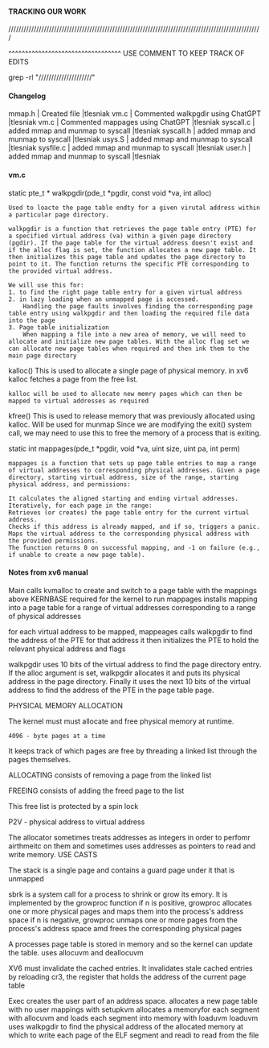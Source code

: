 #### TRACKING OUR WORK

////////////////////////////////////////////////////////////////////////////////////////////////////

^^^^^^^^^^^^^^^^^^^^^^^^^^^^^^^^^^
USE COMMENT TO KEEP TRACK OF EDITS

grep -rl "/////////////////////"


#### Changelog
mmap.h      |  Created file                         |tlesniak
vm.c        |  Commented walkpgdir using ChatGPT    |tlesniak
vm.c        |  Commented mappages using ChatGPT     |tlesniak
syscall.c   | added mmap and munmap to syscall      |tlesniak
syscall.h   | added mmap and munmap to syscall      |tlesniak
usys.S      | added mmap and munmap to syscall      |tlesniak
sysfile.c   | added mmap and munmap to syscall      |tlesniak
user.h      | added mmap and munmap to syscall      |tlesniak




#### vm.c

static pte_t * 
    walkpgdir(pde_t *pgdir, const void *va, int alloc)

    Used to loacte the page table endty for a given virutal address within a particular page directory. 
    
    walkpgdir is a function that retrieves the page table entry (PTE) for a specified virtual address (va) within a given page directory (pgdir). If the page table for the virtual address doesn't exist and if the alloc flag is set, the function allocates a new page table. It then initializes this page table and updates the page directory to point to it. The function returns the specific PTE corresponding to the provided virtual address.

    We will use this for:
    1. to find the right page table entry for a given virtual address
    2. in lazy loading when an unmapped page is accessed. 
        Handling the page faults involves finding the corresponding page table entry using walkpgdir and then loading the required file data into the page
    3. Page table initialization
        When mapping a file into a new area of memory, we will need to allocate and initialize new page tables. With the alloc flag set we can allocate new page tables when required and then ink them to the main page directory

kalloc()
    This is used to allocate a single page of physical memory. 
    in xv6 kalloc fetches a page from the free list. 
    
    kalloc will be used to allocate new memry pages which can then be mapped to virtual addresses as required


kfree()
    This is used to release memory that was previously allocated using kalloc.
    Will be used for munmap
    Since we are modifying the exit() system call, we may need to use this to free the memory of a process that is exiting.

static int
    mappages(pde_t *pgdir, void *va, uint size, uint pa, int perm)

    mappages is a function that sets up page table entries to map a range of virtual addresses to corresponding physical addresses. Given a page directory, starting virtual address, size of the range, starting physical address, and permissions:

    It calculates the aligned starting and ending virtual addresses.
    Iteratively, for each page in the range:
    Retrieves (or creates) the page table entry for the current virtual address.
    Checks if this address is already mapped, and if so, triggers a panic.
    Maps the virtual address to the corresponding physical address with the provided permissions.
    The function returns 0 on successful mapping, and -1 on failure (e.g., if unable to create a new page table).
















#### Notes from xv6 manual

Main calls kvmalloc to create and switch to a page table with the mappings above KERNBASE required for the kernel to run
mappages installs mapping into a page table for a range of virtual addresses corresponding to a range of physical addresses

for each virtual address to be mapped, mappeages calls walkpgdir to find the address of the PTE for that address
it then initializes the PTE to hold the relevant physical address and flags

walkpgdir uses 10 bits of the virtual address to find the page directory entry. If the alloc argument is set, walkpgdir allocates it and puts its physical address in the page directory. Finally it uses the next 10 bits of the virtual address to find the address of the PTE in the page table page. 

PHYSICAL MEMORY ALLOCATION

The kernel must must allocate and free physical memory at runtime. 

    4096 - byte pages at a time

It keeps track of which pages are free by threading a linked list through the pages themselves. 

ALLOCATING
    consists of removing a page from the linked list

FREEING
    consists of adding the freed page to the list

This free list is protected by a spin lock

P2V - physical address to virtual address

The allocator sometimes treats addresses as integers in order to perfomr airthmeitc on them and sometimes uses addresses as pointers to read and write memory. 
USE CASTS

The stack is a single page and contains a guard page under it that is unmapped

sbrk is a system call for a process to shrink or grow its emory. 
It is implemented by the growproc function
    if n is positive, growproc allocates one or more physical pages and maps them into the process's address space
    if n is negative, growproc unmaps one or more pages from the process's address space amd frees the corresponding physical pages

A processes page table is stored in memory and so the kernel can update the table. 
    uses allocuvm and deallocuvm

XV6 must invalidate the cached entries. It invalidates stale cached entries by reloading cr3, the register that holds the address of the current page table

Exec creates the user part of an address space. 
    allocates a  new page table with no user mappings with setupkvm
    allocates a memoryfor each segment with allocuvm
    and loads each segment into memory with loaduvm
        loaduvm uses walkpgdir to find the physical address of the allocated memory at which to write each page
    of the ELF segment and readi to read from the file
    

